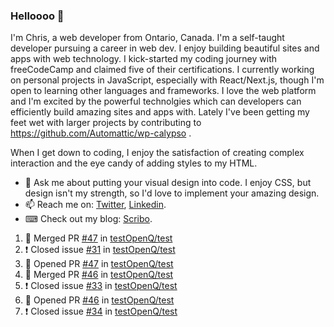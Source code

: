### Helloooo 👋

I'm Chris, a web developer from Ontario, Canada. I'm a self-taught developer pursuing a career in web dev. I enjoy building beautiful sites and apps with web technology.
I kick-started my coding journey with freeCodeCamp and claimed five of their certifications.  I currently working on personal projects in JavaScript, especially with React/Next.js, though I'm open to learning other languages and frameworks. I love the web platform and I'm excited by the powerful technolgies which can developers can efficiently build amazing sites and apps with. Lately I've been getting my feet wet with larger projects by contributing to https://github.com/Automattic/wp-calypso .

When I get down to coding, I enjoy the satisfaction of creating complex interaction and the eye candy of adding styles to my HTML. 

- 💬 Ask me about putting your visual design into code. I enjoy CSS, but design isn't my strength, so I'd love to implement your amazing design.
- 📫 Reach me on: [Twitter](https://twitter.com/Christo28120856), [Linkedin](https://www.linkedin.com/in/christopher-stevers-07b9a5204/).
- ⌨ Check out my blog: [Scribo](https://christopherstevers.cf).
<!--
**Christopher-Stevers/Christopher-Stevers** is a ✨ _special_ ✨ repository because its `README.md` (this file) appears on your GitHub profile.

Here are some ideas to get you started:

- 🔭 I’m currently working on ...
- 🌱 I’m currently learning ...
- 👯 I’m looking to collaborate on ...
- 🤔 I’m looking for help with ...
- 😄 Pronouns: ...
- ⚡ Fun fact: ...
-->

<!--START_SECTION:activity-->
1. 🎉 Merged PR [#47](https://github.com/testOpenQ/test/pull/47) in [testOpenQ/test](https://github.com/testOpenQ/test)
2. ❗️ Closed issue [#31](https://github.com/testOpenQ/test/issues/31) in [testOpenQ/test](https://github.com/testOpenQ/test)
3. 💪 Opened PR [#47](https://github.com/testOpenQ/test/pull/47) in [testOpenQ/test](https://github.com/testOpenQ/test)
4. 🎉 Merged PR [#46](https://github.com/testOpenQ/test/pull/46) in [testOpenQ/test](https://github.com/testOpenQ/test)
5. ❗️ Closed issue [#33](https://github.com/testOpenQ/test/issues/33) in [testOpenQ/test](https://github.com/testOpenQ/test)
6. 💪 Opened PR [#46](https://github.com/testOpenQ/test/pull/46) in [testOpenQ/test](https://github.com/testOpenQ/test)
7. ❗️ Closed issue [#34](https://github.com/testOpenQ/test/issues/34) in [testOpenQ/test](https://github.com/testOpenQ/test)
<!--END_SECTION:activity-->
